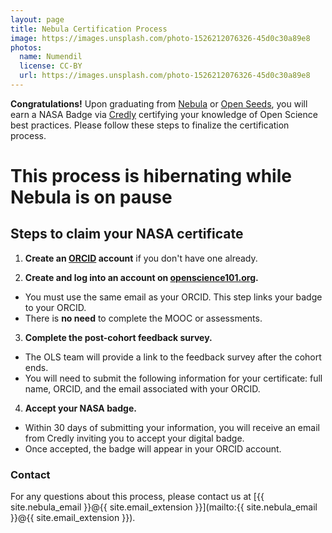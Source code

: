 ```yaml
---
layout: page
title: Nebula Certification Process
image: https://images.unsplash.com/photo-1526212076326-45d0c30a89e8
photos:
  name: Numendil
  license: CC-BY
  url: https://images.unsplash.com/photo-1526212076326-45d0c30a89e8
---
```


**Congratulations!** Upon graduating from [Nebula](https://we-are-ols.org/nebula/) or [Open Seeds](https://we-are-ols.org/openseeds/), you will earn a NASA Badge via [Credly](https://www.credly.com/organizations/nasa-tops/badges) certifying your knowledge of Open Science best practices. Please follow these steps to finalize the certification process. 

# This process is hibernating while Nebula is on pause

## Steps to claim your NASA certificate

1. **Create an [ORCID](https://orcid.org/) account** if you don't have one already. 

2. **Create and log into an account on [openscience101.org](https://openscience101.org/).** 

- You must use the same email as your ORCID. This step links your badge to your ORCID. 
- There is **no need** to complete the MOOC or assessments. 

3. **Complete the post-cohort feedback survey.**
- The OLS team will provide a link to the feedback survey after the cohort ends. 
- You will need to submit the following information for your certificate: full name, ORCID, and the email associated with your ORCID. 

4. **Accept your NASA badge.**
- Within 30 days of submitting your information, you will receive an email from Credly inviting you to accept your digital badge. 
- Once accepted, the badge will appear in your ORCID account.

### Contact
For any questions about this process, please contact us at [{{ site.nebula_email }}@{{ site.email_extension }}](mailto:{{ site.nebula_email }}@{{ site.email_extension }}).


